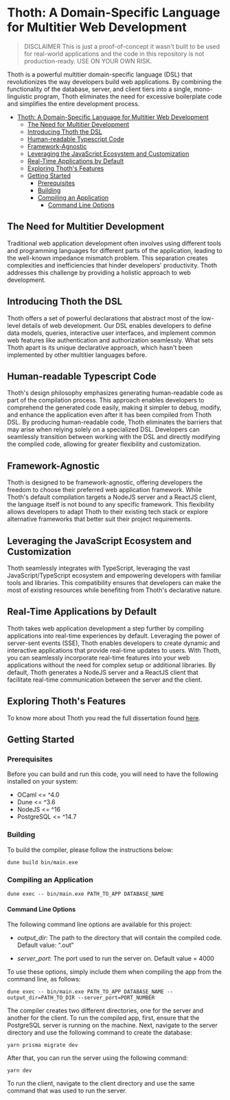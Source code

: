 # Thoth: A Domain-Specific Language for Multitier Web Development

> DISCLAIMER
> This is just a proof-of-concept it wasn't built to be used for real-world applications and the code in this repository is not production-ready. USE ON YOUR OWN RISK.

Thoth is a powerful multitier domain-specific language (DSL) that revolutionizes the way developers build web applications. By combining the functionality of the database, server, and client tiers into a single, mono-linguistic program, Thoth eliminates the need for excessive boilerplate code and simplifies the entire development process.

- [Thoth: A Domain-Specific Language for Multitier Web Development](#thoth-a-domain-specific-language-for-multitier-web-development)
  - [The Need for Multitier Development](#the-need-for-multitier-development)
  - [Introducing Thoth the DSL](#introducing-thoth-the-dsl)
  - [Human-readable Typescript Code](#human-readable-typescript-code)
  - [Framework-Agnostic](#framework-agnostic)
  - [Leveraging the JavaScript Ecosystem and Customization](#leveraging-the-javascript-ecosystem-and-customization)
  - [Real-Time Applications by Default](#real-time-applications-by-default)
  - [Exploring Thoth's Features](#exploring-thoths-features)
  - [Getting Started](#getting-started)
    - [Prerequisites](#prerequisites)
    - [Building](#building)
    - [Compiling an Application](#compiling-an-application)
      - [Command Line Options](#command-line-options)

## The Need for Multitier Development

Traditional web application development often involves using different tools and programming languages for different parts of the application, leading to the well-known impedance mismatch problem. This separation creates complexities and inefficiencies that hinder developers' productivity. Thoth addresses this challenge by providing a holistic approach to web development.

## Introducing Thoth the DSL

Thoth offers a set of powerful declarations that abstract most of the low-level details of web development. Our DSL enables developers to define data models, queries, interactive user interfaces, and implement common web features like authentication and authorization seamlessly. What sets Thoth apart is its unique declarative approach, which hasn't been implemented by other multitier languages before.

## Human-readable Typescript Code

Thoth's design philosophy emphasizes generating human-readable code as part of the compilation process. This approach enables developers to comprehend the generated code easily, making it simpler to debug, modify, and enhance the application even after it has been compiled from Thoth DSL. By producing human-readable code, Thoth eliminates the barriers that may arise when relying solely on a specialized DSL. Developers can seamlessly transition between working with the DSL and directly modifying the compiled code, allowing for greater flexibility and customization.

## Framework-Agnostic

Thoth is designed to be framework-agnostic, offering developers the freedom to choose their preferred web application framework. While Thoth's default compilation targets a NodeJS server and a ReactJS client, the language itself is not bound to any specific framework. This flexibility allows developers to adapt Thoth to their existing tech stack or explore alternative frameworks that better suit their project requirements.

## Leveraging the JavaScript Ecosystem and Customization

Thoth seamlessly integrates with TypeScript, leveraging the vast JavaScript/TypeScript ecosystem and empowering developers with familiar tools and libraries. This compatibility ensures that developers can make the most of existing resources while benefiting from Thoth's declarative nature.

## Real-Time Applications by Default

Thoth takes web application development a step further by compiling applications into real-time experiences by default. Leveraging the power of server-sent events (SSE), Thoth enables developers to create dynamic and interactive applications that provide real-time updates to users. With Thoth, you can seamlessly incorporate real-time features into your web applications without the need for complex setup or additional libraries. By default, Thoth generates a NodeJS server and a ReactJS client that facilitate real-time communication between the server and the client.

## Exploring Thoth's Features

To know more about Thoth you read the full dissertation found [here](https://github.com/algorizr/thoth-dissertation/blob/main/output/dissertation.pdf "A DSL for Multitier web development").

## Getting Started

### Prerequisites

Before you can build and run this code, you will need to have the following installed on your system:

- OCaml <= ^4.0
- Dune <= ^3.6
- NodeJS <= ^16
- PostgreSQL <= ^14.7

### Building

To build the compiler, please follow the instructions below:

```
dune build bin/main.exe
```

### Compiling an Application

```
dune exec -- bin/main.exe PATH_TO_APP DATABASE_NAME
```

#### Command Line Options

The following command line options are available for this project:

- *output_dir*: The path to the directory that will contain the compiled code. Default value: “.out”

- *server_port*: The port used to run the server on. Default value = 4000

To use these options, simply include them when compiling the app from the command line, as follows:

```
dune exec -- bin/main.exe PATH_TO_APP DATABASE_NAME --output_dir=PATH_TO_DIR --server_port=PORT_NUMBER
```

The compiler creates two different directories, one for the server and another for the client. To run the compiled app, first, ensure that the PostgreSQL server is running on the machine. Next, navigate to the server directory and use the following command to create the database:

```
yarn prisma migrate dev
```

After that, you can run the server using the following command:

```
yarn dev
```

To run the client, navigate to the client directory and use the same command that was used to run the server.
